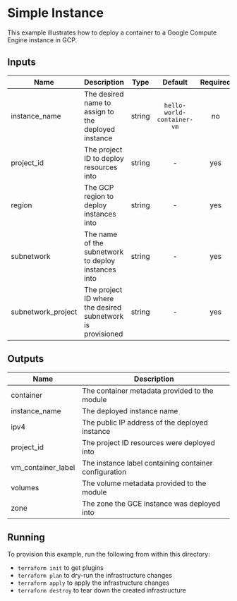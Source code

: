 # Simple Instance

This example illustrates how to deploy a container to a Google Compute Engine instance in GCP.

[^]: (autogen_docs_start)


## Inputs

| Name | Description | Type | Default | Required |
|------|-------------|:----:|:-----:|:-----:|
| instance_name | The desired name to assign to the deployed instance | string | `hello-world-container-vm` | no |
| project_id | The project ID to deploy resources into | string | - | yes |
| region | The GCP region to deploy instances into | string | - | yes |
| subnetwork | The name of the subnetwork to deploy instances into | string | - | yes |
| subnetwork_project | The project ID where the desired subnetwork is provisioned | string | - | yes |

## Outputs

| Name | Description |
|------|-------------|
| container | The container metadata provided to the module |
| instance_name | The deployed instance name |
| ipv4 | The public IP address of the deployed instance |
| project_id | The project ID resources were deployed into |
| vm_container_label | The instance label containing container configuration |
| volumes | The volume metadata provided to the module |
| zone | The zone the GCE instance was deployed into |

[^]: (autogen_docs_end)

## Running

To provision this example, run the following from within this directory:

- `terraform init` to get plugins
- `terraform plan` to dry-run the infrastructure changes
- `terraform apply` to apply the infrastructure changes
- `terraform destroy` to tear down the created infrastructure